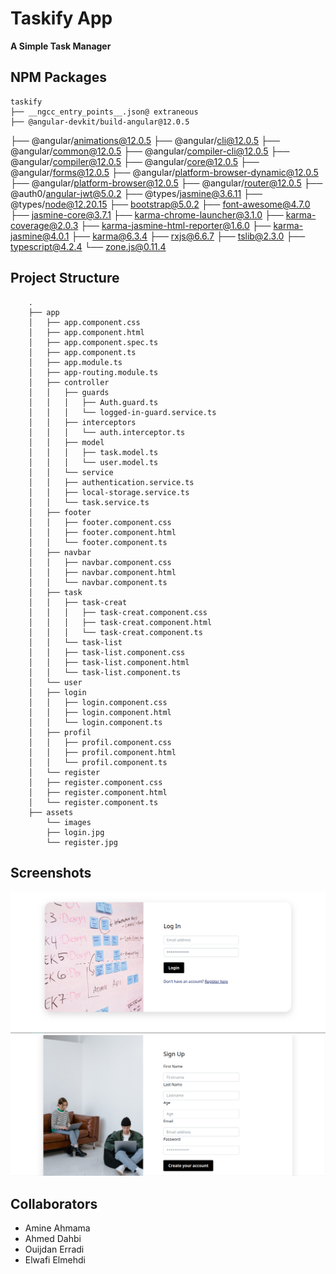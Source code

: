 # Taskify App

**A Simple Task Manager**

## NPM Packages
    taskify
    ├── __ngcc_entry_points__.json@ extraneous
    ├── @angular-devkit/build-angular@12.0.5
├── @angular/animations@12.0.5
├── @angular/cli@12.0.5
├── @angular/common@12.0.5
├── @angular/compiler-cli@12.0.5
├── @angular/compiler@12.0.5
├── @angular/core@12.0.5
├── @angular/forms@12.0.5
├── @angular/platform-browser-dynamic@12.0.5
├── @angular/platform-browser@12.0.5
├── @angular/router@12.0.5
├── @auth0/angular-jwt@5.0.2
├── @types/jasmine@3.6.11
├── @types/node@12.20.15
├── bootstrap@5.0.2
├── font-awesome@4.7.0
├── jasmine-core@3.7.1
├── karma-chrome-launcher@3.1.0
├── karma-coverage@2.0.3
├── karma-jasmine-html-reporter@1.6.0
├── karma-jasmine@4.0.1
├── karma@6.3.4
├── rxjs@6.6.7
├── tslib@2.3.0
├── typescript@4.2.4
└── zone.js@0.11.4

## Project Structure

        .
        ├── app
        │   ├── app.component.css
        │   ├── app.component.html
        │   ├── app.component.spec.ts
        │   ├── app.component.ts
        │   ├── app.module.ts
        │   ├── app-routing.module.ts
        │   ├── controller
        │   │   ├── guards
        │   │   │   ├── Auth.guard.ts
        │   │   │   └── logged-in-guard.service.ts
        │   │   ├── interceptors
        │   │   │   └── auth.interceptor.ts
        │   │   ├── model
        │   │   │   ├── task.model.ts
        │   │   │   └── user.model.ts
        │   │   └── service
        │   │   ├── authentication.service.ts
        │   │   ├── local-storage.service.ts
        │   │   └── task.service.ts
        │   ├── footer
        │   │   ├── footer.component.css
        │   │   ├── footer.component.html
        │   │   └── footer.component.ts
        │   ├── navbar
        │   │   ├── navbar.component.css
        │   │   ├── navbar.component.html
        │   │   └── navbar.component.ts
        │   ├── task
        │   │   ├── task-creat
        │   │   │   ├── task-creat.component.css
        │   │   │   ├── task-creat.component.html
        │   │   │   └── task-creat.component.ts
        │   │   └── task-list
        │   │   ├── task-list.component.css
        │   │   ├── task-list.component.html
        │   │   └── task-list.component.ts
        │   └── user
        │   ├── login
        │   │   ├── login.component.css
        │   │   ├── login.component.html
        │   │   └── login.component.ts
        │   ├── profil
        │   │   ├── profil.component.css
        │   │   ├── profil.component.html
        │   │   └── profil.component.ts
        │   └── register
        │   ├── register.component.css
        │   ├── register.component.html
        │   └── register.component.ts
        ├── assets
            └── images
            ├── login.jpg
            └── register.jpg

## Screenshots
![](./src/assets/images/01.png)
![](./src/assets/images/02.png)



## Collaborators

- Amine Ahmama
- Ahmed Dahbi
- Ouijdan Erradi
- Elwafi Elmehdi
